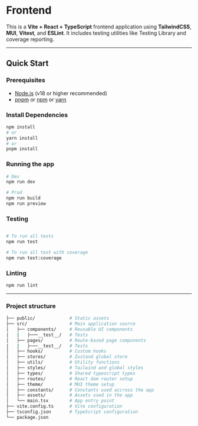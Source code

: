 # Frontend

This is a **Vite + React + TypeScript** frontend application using **TailwindCSS**, **MUI**, **Vitest**, and **ESLint**. It includes testing utilities like Testing Library and coverage reporting.

---

## Quick Start

### Prerequisites

- [Node.js](https://nodejs.org/) (v18 or higher recommended)
- [pnpm](https://pnpm.io/) or [npm](https://www.npmjs.com/) or [yarn](https://yarnpkg.com/)

### Install Dependencies

```bash
npm install
# or
yarn install
# or
pnpm install
```

### Running the app

```bash
# Dev
npm run dev

# Prod
npm run build
npm run preview
```

### Testing

```bash

# To run all tests
npm run test

# To run all test with coverage
npm run test:coverage
```

### Linting

```bash 
npm run lint
```

---

### Project structure

```bash
├── public/             # Static assets
├── src/                # Main application source
│   ├── components/     # Reusable UI components
|   |   ├───__test__/   # Tests
│   ├── pages/          # Route-based page components
|   |   ├───__test__/   # Tests
│   ├── hooks/          # Custom hooks
│   ├── stores/         # Zustand global store
│   ├── utils/          # Utility functions
│   ├── styles/         # Tailwind and global styles
│   ├── types/          # Shared typescript types
│   ├── routes/         # React dom router setup
│   ├── theme/          # MUI theme setup
│   ├── constants/      # Constants used accross the app
│   ├── assets/         # Assets used in the app
│   └── main.tsx        # App entry point
├── vite.config.ts      # Vite configuration
├── tsconfig.json       # TypeScript configuration
└── package.json
```